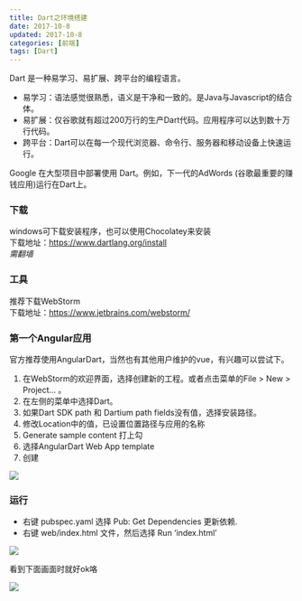 ```yaml
---
title: Dart之环境搭建
date: 2017-10-8
updated: 2017-10-8
categories: [前端]
tags: [Dart]
---
```



Dart 是一种易学习、易扩展、跨平台的编程语言。   

- 易学习：语法感觉很熟悉，语义是干净和一致的。是Java与Javascript的结合体。
- 易扩展：仅谷歌就有超过200万行的生产Dart代码。应用程序可以达到数十万行代码。
- 跨平台：Dart可以在每一个现代浏览器、命令行、服务器和移动设备上快速运行。

Google 在大型项目中部署使用 Dart。例如，下一代的AdWords (谷歌最重要的赚钱应用)运行在Dart上。   

<!-- more -->

### 下载

windows可下载安装程序，也可以使用Chocolatey来安装  
下载地址：<https://www.dartlang.org/install>    
*需翻墙*  

### 工具

推荐下载WebStorm   
下载地址：<https://www.jetbrains.com/webstorm/>  

### 第一个Angular应用

官方推荐使用AngularDart，当然也有其他用户维护的vue，有兴趣可以尝试下。   

1. 在WebStorm的欢迎界面，选择创建新的工程。或者点击菜单的File > New > Project… 。  
2. 在左侧的菜单中选择Dart。  
3. 如果Dart SDK path 和 Dartium path fields没有值，选择安装路径。  
4. 修改Location中的值，已设置位置路径与应用的名称  
5. Generate sample content 打上勾  
6. 选择AngularDart Web App template  
7. 创建  

![](https://webdev.dartlang.org/guides/images/create-ng2-project.png)

### 运行

- 右键 pubspec.yaml 选择 Pub: Get Dependencies 更新依赖.   
- 右键 web/index.html 文件，然后选择 Run ‘index.html’  

![](https://webdev.dartlang.org/guides/images/run-app-in-ws.png)  

看到下面画面时就好ok咯   

![](https://webdev.dartlang.org/guides/images/run-app.png)  